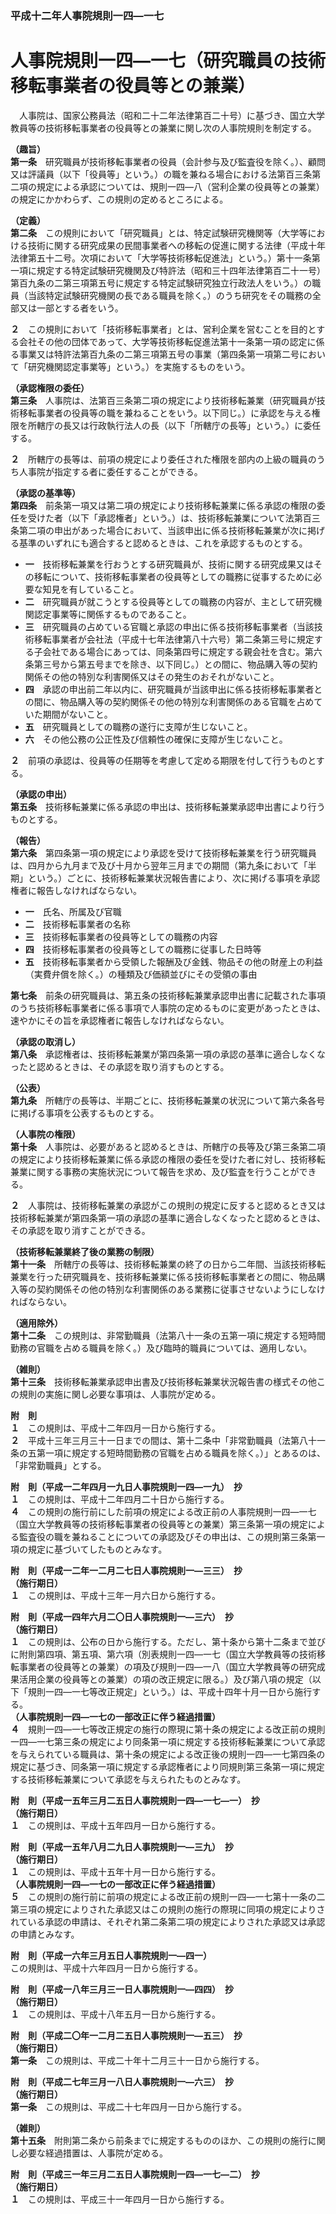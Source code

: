 ### 平成十二年人事院規則一四―一七  
# 人事院規則一四―一七（研究職員の技術移転事業者の役員等との兼業）  
　人事院は、国家公務員法（昭和二十二年法律第百二十号）に基づき、国立大学教員等の技術移転事業者の役員等との兼業に関し次の人事院規則を制定する。  
  
**（趣旨）**  
**第一条**　研究職員が技術移転事業者の役員（会計参与及び監査役を除く。）、顧問又は評議員（以下「役員等」という。）の職を兼ねる場合における法第百三条第二項の規定による承認については、規則一四―八（営利企業の役員等との兼業）の規定にかかわらず、この規則の定めるところによる。  
  
**（定義）**  
**第二条**　この規則において「研究職員」とは、特定試験研究機関等（大学等における技術に関する研究成果の民間事業者への移転の促進に関する法律（平成十年法律第五十二号。次項において「大学等技術移転促進法」という。）第十一条第一項に規定する特定試験研究機関及び特許法（昭和三十四年法律第百二十一号）第百九条の二第三項第五号に規定する特定試験研究独立行政法人をいう。）の職員（当該特定試験研究機関の長である職員を除く。）のうち研究をその職務の全部又は一部とする者をいう。  
  
**２**　この規則において「技術移転事業者」とは、営利企業を営むことを目的とする会社その他の団体であって、大学等技術移転促進法第十一条第一項の認定に係る事業又は特許法第百九条の二第三項第五号の事業（第四条第一項第二号において「研究機関認定事業等」という。）を実施するものをいう。  
  
**（承認権限の委任）**  
**第三条**　人事院は、法第百三条第二項の規定により技術移転兼業（研究職員が技術移転事業者の役員等の職を兼ねることをいう。以下同じ。）に承認を与える権限を所轄庁の長又は行政執行法人の長（以下「所轄庁の長等」という。）に委任する。  
  
**２**　所轄庁の長等は、前項の規定により委任された権限を部内の上級の職員のうち人事院が指定する者に委任することができる。  
  
**（承認の基準等）**  
**第四条**　前条第一項又は第二項の規定により技術移転兼業に係る承認の権限の委任を受けた者（以下「承認権者」という。）は、技術移転兼業について法第百三条第二項の申出があった場合において、当該申出に係る技術移転兼業が次に掲げる基準のいずれにも適合すると認めるときは、これを承認するものとする。  
* **一**　技術移転兼業を行おうとする研究職員が、技術に関する研究成果又はその移転について、技術移転事業者の役員等としての職務に従事するために必要な知見を有していること。  
* **二**　研究職員が就こうとする役員等としての職務の内容が、主として研究機関認定事業等に関係するものであること。  
* **三**　研究職員の占めている官職と承認の申出に係る技術移転事業者（当該技術移転事業者が会社法（平成十七年法律第八十六号）第二条第三号に規定する子会社である場合にあっては、同条第四号に規定する親会社を含む。第六条第三号から第五号までを除き、以下同じ。）との間に、物品購入等の契約関係その他の特別な利害関係又はその発生のおそれがないこと。  
* **四**　承認の申出前二年以内に、研究職員が当該申出に係る技術移転事業者との間に、物品購入等の契約関係その他の特別な利害関係のある官職を占めていた期間がないこと。  
* **五**　研究職員としての職務の遂行に支障が生じないこと。  
* **六**　その他公務の公正性及び信頼性の確保に支障が生じないこと。  
  
**２**　前項の承認は、役員等の任期等を考慮して定める期限を付して行うものとする。  
  
**（承認の申出）**  
**第五条**　技術移転兼業に係る承認の申出は、技術移転兼業承認申出書により行うものとする。  
  
**（報告）**  
**第六条**　第四条第一項の規定により承認を受けて技術移転兼業を行う研究職員は、四月から九月まで及び十月から翌年三月までの期間（第九条において「半期」という。）ごとに、技術移転兼業状況報告書により、次に掲げる事項を承認権者に報告しなければならない。  
* **一**　氏名、所属及び官職  
* **二**　技術移転事業者の名称  
* **三**　技術移転事業者の役員等としての職務の内容  
* **四**　技術移転事業者の役員等としての職務に従事した日時等  
* **五**　技術移転事業者から受領した報酬及び金銭、物品その他の財産上の利益（実費弁償を除く。）の種類及び価額並びにその受領の事由  
  
**第七条**　前条の研究職員は、第五条の技術移転兼業承認申出書に記載された事項のうち技術移転事業者に係る事項で人事院の定めるものに変更があったときは、速やかにその旨を承認権者に報告しなければならない。  
  
**（承認の取消し）**  
**第八条**　承認権者は、技術移転兼業が第四条第一項の承認の基準に適合しなくなったと認めるときは、その承認を取り消すものとする。  
  
**（公表）**  
**第九条**　所轄庁の長等は、半期ごとに、技術移転兼業の状況について第六条各号に掲げる事項を公表するものとする。  
  
**（人事院の権限）**  
**第十条**　人事院は、必要があると認めるときは、所轄庁の長等及び第三条第二項の規定により技術移転兼業に係る承認の権限の委任を受けた者に対し、技術移転兼業に関する事務の実施状況について報告を求め、及び監査を行うことができる。  
  
**２**　人事院は、技術移転兼業の承認がこの規則の規定に反すると認めるとき又は技術移転兼業が第四条第一項の承認の基準に適合しなくなったと認めるときは、その承認を取り消すことができる。  
  
**（技術移転兼業終了後の業務の制限）**  
**第十一条**　所轄庁の長等は、技術移転兼業の終了の日から二年間、当該技術移転兼業を行った研究職員を、技術移転兼業に係る技術移転事業者との間に、物品購入等の契約関係その他の特別な利害関係のある業務に従事させないようにしなければならない。  
  
**（適用除外）**  
**第十二条**　この規則は、非常勤職員（法第八十一条の五第一項に規定する短時間勤務の官職を占める職員を除く。）及び臨時的職員については、適用しない。  
  
**（雑則）**  
**第十三条**　技術移転兼業承認申出書及び技術移転兼業状況報告書の様式その他この規則の実施に関し必要な事項は、人事院が定める。  
  
**附　則**  
**１**　この規則は、平成十二年四月一日から施行する。  
**２**　平成十三年三月三十一日までの間は、第十二条中「非常勤職員（法第八十一条の五第一項に規定する短時間勤務の官職を占める職員を除く。）」とあるのは、「非常勤職員」とする。  
  
**附　則（平成一二年四月一九日人事院規則一四―一九）　抄**  
**１**　この規則は、平成十二年四月二十日から施行する。  
**４**　この規則の施行前にした前項の規定による改正前の人事院規則一四―一七（国立大学教員等の技術移転事業者の役員等との兼業）第三条第一項の規定による監査役の職を兼ねることについての承認及びその申出は、この規則第三条第一項の規定に基づいてしたものとみなす。  
  
**附　則（平成一二年一二月二七日人事院規則一―三三）　抄**  
**（施行期日）**  
**１**　この規則は、平成十三年一月六日から施行する。  
  
**附　則（平成一四年六月二〇日人事院規則一―三六）　抄**  
**（施行期日）**  
**１**　この規則は、公布の日から施行する。ただし、第十条から第十二条まで並びに附則第四項、第五項、第六項（別表規則一四―一七（国立大学教員等の技術移転事業者の役員等との兼業）の項及び規則一四―一八（国立大学教員等の研究成果活用企業の役員等との兼業）の項の改正規定に限る。）及び第八項の規定（以下「規則一四―一七等改正規定」という。）は、平成十四年十月一日から施行する。  
**（人事院規則一四―一七の一部改正に伴う経過措置）**  
**４**　規則一四―一七等改正規定の施行の際現に第十条の規定による改正前の規則一四―一七第三条の規定により同条第一項に規定する技術移転兼業について承認を与えられている職員は、第十条の規定による改正後の規則一四―一七第四条の規定に基づき、同条第一項に規定する承認権者により同規則第三条第一項に規定する技術移転兼業について承認を与えられたものとみなす。  
  
**附　則（平成一五年三月二五日人事院規則一四―一七―一）　抄**  
**（施行期日）**  
**１**　この規則は、平成十五年四月一日から施行する。  
  
**附　則（平成一五年八月二九日人事院規則一―三九）　抄**  
**（施行期日）**  
**１**　この規則は、平成十五年十月一日から施行する。  
**（人事院規則一四―一七の一部改正に伴う経過措置）**  
**５**　この規則の施行前に前項の規定による改正前の規則一四―一七第十一条の二第三項の規定によりされた承認又はこの規則の施行の際現に同項の規定によりされている承認の申請は、それぞれ第二条第二項の規定によりされた承認又は承認の申請とみなす。  
  
**附　則（平成一六年三月五日人事院規則一―四一）**  
この規則は、平成十六年四月一日から施行する。  
  
**附　則（平成一八年三月三一日人事院規則一―四四）　抄**  
**（施行期日）**  
**１**　この規則は、平成十八年五月一日から施行する。  
  
**附　則（平成二〇年一二月二五日人事院規則一―五三）　抄**  
**（施行期日）**  
**第一条**　この規則は、平成二十年十二月三十一日から施行する。  
  
**附　則（平成二七年三月一八日人事院規則一―六三）　抄**  
**（施行期日）**  
**第一条**　この規則は、平成二十七年四月一日から施行する。  
  
**（雑則）**  
**第十五条**　附則第二条から前条までに規定するもののほか、この規則の施行に関し必要な経過措置は、人事院が定める。  
  
**附　則（平成三一年三月二五日人事院規則一四―一七―二）　抄**  
**（施行期日）**  
**１**　この規則は、平成三十一年四月一日から施行する。  
  
